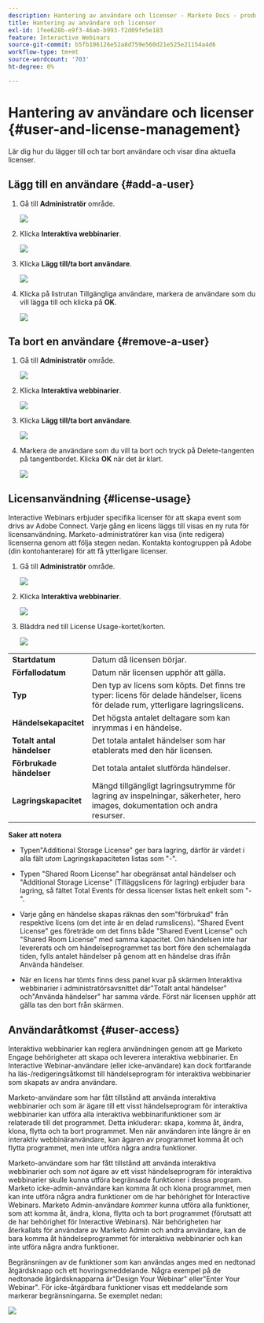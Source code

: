 ```yaml
---
description: Hantering av användare och licenser - Marketo Docs - produktdokumentation
title: Hantering av användare och licenser
exl-id: 1fee628b-e9f3-46ab-b993-f2d09fe5e183
feature: Interactive Webinars
source-git-commit: b5fb106126e52a8d759e560d21e525e21154a4d6
workflow-type: tm+mt
source-wordcount: '703'
ht-degree: 0%

---
```


# Hantering av användare och licenser {#user-and-license-management}

Lär dig hur du lägger till och tar bort användare och visar dina aktuella licenser.

## Lägg till en användare {#add-a-user}

1. Gå till **Administratör** område.

   ![](assets/user-and-license-management-1.png)

1. Klicka **Interaktiva webbinarier**.

   ![](assets/user-and-license-management-2.png)

1. Klicka **Lägg till/ta bort användare**.

   ![](assets/user-and-license-management-3.png)

1. Klicka på listrutan Tillgängliga användare, markera de användare som du vill lägga till och klicka på **OK**.

   ![](assets/user-and-license-management-4.png)

## Ta bort en användare {#remove-a-user}

1. Gå till **Administratör** område.

   ![](assets/user-and-license-management-5.png)

1. Klicka **Interaktiva webbinarier**.

   ![](assets/user-and-license-management-6.png)

1. Klicka **Lägg till/ta bort användare**.

   ![](assets/user-and-license-management-7.png)

1. Markera de användare som du vill ta bort och tryck på Delete-tangenten på tangentbordet. Klicka **OK** när det är klart.

   ![](assets/user-and-license-management-8.png)

## Licensanvändning {#license-usage}

Interactive Webinars erbjuder specifika licenser för att skapa event som drivs av Adobe Connect. Varje gång en licens läggs till visas en ny ruta för licensanvändning. Marketo-administratörer kan visa (inte redigera) licenserna genom att följa stegen nedan. Kontakta kontogruppen på Adobe (din kontohanterare) för att få ytterligare licenser.

1. Gå till **Administratör** område.

   ![](assets/user-and-license-management-9.png)

1. Klicka **Interaktiva webbinarier**.

   ![](assets/user-and-license-management-10.png)

1. Bläddra ned till License Usage-kortet/korten.

   ![](assets/user-and-license-management-11.png)

<table> 
  <tr>
   <td width="20%"><b>Startdatum</b></td>
   <td>Datum då licensen börjar.</td>
  </tr>
  <tr> 
   <td width="20%"><b>Förfallodatum</b></td>
   <td>Datum när licensen upphör att gälla.</td>
  </tr>
  <tr> 
   <td width="20%"><b>Typ</b></td>
   <td>Den typ av licens som köpts. Det finns tre typer: licens för delade händelser, licens för delade rum, ytterligare lagringslicens.</td>
  </tr>
  <tr> 
   <td width="20%"><b>Händelsekapacitet</b></td>
   <td>Det högsta antalet deltagare som kan inrymmas i en händelse.</td>
  </tr>
  <tr> 
   <td width="20%"><b>Totalt antal händelser</b></td>
   <td>Det totala antalet händelser som har etablerats med den här licensen.</td>
  </tr>
  <tr> 
   <td width="20%"><b>Förbrukade händelser</b></td>
   <td>Det totala antalet slutförda händelser.</td>
  </tr>
  <tr> 
   <td width="20%"><b>Lagringskapacitet</b></td>
   <td>Mängd tillgängligt lagringsutrymme för lagring av inspelningar, säkerheter, hero images, dokumentation och andra resurser.</td>
  </tr>
  </tbody>
</table>

**Saker att notera**

* Typen&quot;Additional Storage License&quot; ger bara lagring, därför är värdet i alla fält _utom_ Lagringskapaciteten listas som &quot;-&quot;.

* Typen &quot;Shared Room License&quot; har obegränsat antal händelser och &quot;Additional Storage License&quot; (Tilläggslicens för lagring) erbjuder bara lagring, så fältet Total Events för dessa licenser listas helt enkelt som &quot;-&quot;.

* Varje gång en händelse skapas räknas den som&quot;förbrukad&quot; från respektive licens (om det inte är en delad rumslicens). &quot;Shared Event License&quot; ges företräde om det finns både &quot;Shared Event License&quot; och &quot;Shared Room License&quot; med samma kapacitet. Om händelsen inte har levererats och om händelseprogrammet tas bort före den schemalagda tiden, fylls antalet händelser på genom att en händelse dras ifrån Använda händelser.

* När en licens har tömts finns dess panel kvar på skärmen Interaktiva webbinarier i administratörsavsnittet där&quot;Totalt antal händelser&quot; och&quot;Använda händelser&quot; har samma värde. Först när licensen upphör att gälla tas den bort från skärmen.

## Användaråtkomst {#user-access}

Interaktiva webbinarier kan reglera användningen genom att ge Marketo Engage behörigheter att skapa och leverera interaktiva webbinarier. En Interactive Webinar-användare (eller icke-användare) kan dock fortfarande ha läs-/redigeringsåtkomst till händelseprogram för interaktiva webbinarier som skapats av andra användare.

Marketo-användare som har fått tillstånd att använda interaktiva webbinarier och som är ägare till ett visst händelseprogram för interaktiva webbinarier kan utföra alla interaktiva webbinarifunktioner som är relaterade till det programmet. Detta inkluderar: skapa, komma åt, ändra, klona, flytta och ta bort programmet. Men när användaren inte längre är en interaktiv webbinäranvändare, kan ägaren av programmet komma åt och flytta programmet, men inte utföra några andra funktioner.

Marketo-användare som har fått tillstånd att använda interaktiva webbinarier och som _not_ ägare av ett visst händelseprogram för interaktiva webbinarier skulle kunna utföra begränsade funktioner i dessa program. Marketo icke-admin-användare kan komma åt och klona programmet, men kan inte utföra några andra funktioner om de har behörighet för Interactive Webinars. Marketo Admin-användare _kommer_ kunna utföra alla funktioner, som att komma åt, ändra, klona, flytta och ta bort programmet (förutsatt att de har behörighet för Interactive Webinars). När behörigheten har återkallats för användare av Marketo Admin och andra användare, kan de bara komma åt händelseprogrammet för interaktiva webbinarier och kan inte utföra några andra funktioner.

Begränsningen av de funktioner som kan användas anges med en nedtonad åtgärdsknapp och ett hovringsmeddelande. Några exempel på de nedtonade åtgärdsknapparna är&quot;Design Your Webinar&quot; eller&quot;Enter Your Webinar&quot;. För icke-åtgärdbara funktioner visas ett meddelande som markerar begränsningarna. Se exemplet nedan:

![](assets/user-and-license-management-12.png)
